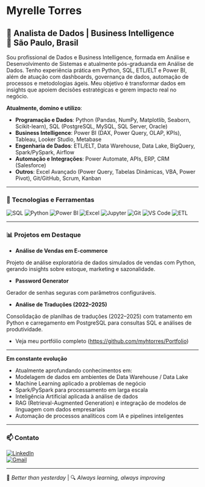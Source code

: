 # Myrelle Torres

🎯 **Analista de Dados | Business Intelligence**  
📍 São Paulo, Brasil  
---

Sou profissional de Dados e Business Intelligence, formada em Análise e Desenvolvimento de Sistemas e atualmente pós-graduanda em Análise de Dados.
Tenho experiência prática em Python, SQL, ETL/ELT e Power BI, além de atuação com dashboards, governança de dados, automação de processos e metodologias ágeis. Meu objetivo é transformar dados em insights que apoiem decisões estratégicas e gerem impacto real no negócio.
  

**Atualmente, domino e utilizo**:  
- **Programação e Dados**: Python (Pandas, NumPy, Matplotlib, Seaborn, Scikit-learn), SQL (PostgreSQL, MySQL, SQL Server, Oracle)
- **Business Intelligence**: Power BI (DAX, Power Query, OLAP, KPIs), Tableau, Looker Studio, Metabase
- **Engenharia de Dados**: ETL/ELT, Data Warehouse, Data Lake, BigQuery, Spark/PySpark, Airflow
- **Automação e Integrações**: Power Automate, APIs, ERP, CRM (Salesforce)
- **Outros**: Excel Avançado (Power Query, Tabelas Dinâmicas, VBA, Power Pivot), Git/GitHub, Scrum, Kanban

---

### 🚀 Tecnologias e Ferramentas  
![SQL](https://img.shields.io/badge/-SQL-4479A1?style=flat&logo=mysql&logoColor=white)
![Python](https://img.shields.io/badge/-Python-3776AB?style=flat&logo=python&logoColor=white)
![Power BI](https://img.shields.io/badge/-Power%20BI-F2C811?style=flat&logo=powerbi&logoColor=black)
![Excel](https://img.shields.io/badge/-Excel-217346?style=flat&logo=microsoft-excel&logoColor=white)
![Jupyter](https://img.shields.io/badge/-Jupyter-F37626?style=flat&logo=jupyter&logoColor=white)
![Git](https://img.shields.io/badge/-Git-F05032?style=flat&logo=git&logoColor=white)
![VS Code](https://img.shields.io/badge/-VS%20Code-007ACC?style=flat&logo=visual-studio-code&logoColor=white)
![ETL](https://img.shields.io/badge/-ETL-FF6F00?style=flat&logo=apache-airflow&logoColor=white)

---

### 📊 Projetos em Destaque  

- **Análise de Vendas em E-commerce**
  
Projeto de análise exploratória de dados simulados de vendas com Python, gerando insights sobre estoque, marketing e sazonalidade.

- **Password Generator**
  
Gerador de senhas seguras com parâmetros configuráveis.

- **Análise de Traduções (2022–2025)**
  
Consolidação de planilhas de traduções (2022–2025) com tratamento em Python e carregamento em PostgreSQL para consultas SQL e análises de produtividade.

+ Veja meu portfólio completo (https://github.com/myhtorres/Portfolio)
  
---

**Em constante evolução**
- Atualmente aprofundando conhecimentos em:
- Modelagem de dados em ambientes de Data Warehouse / Data Lake
- Machine Learning aplicado a problemas de negócio
- Spark/PySpark para processamento em larga escala
- Inteligência Artificial aplicada à análise de dados
- RAG (Retrieval-Augmented Generation) e integração de modelos de linguagem com dados empresariais
- Automação de processos analíticos com IA e pipelines inteligentes

---
### 📫 Contato  
[![LinkedIn](https://img.shields.io/badge/-LinkedIn-0A66C2?style=flat&logo=linkedin&logoColor=white)](https://www.linkedin.com/in/myrelle-carreira-dados/)  
[![Gmail](https://img.shields.io/badge/-Gmail-EA4335?style=flat&logo=gmail&logoColor=white)](mailto:myrelle.torres17@gmail.com)  

---

🧠 *Better than yesterday* | 🔍 *Always learning, always improving*  
